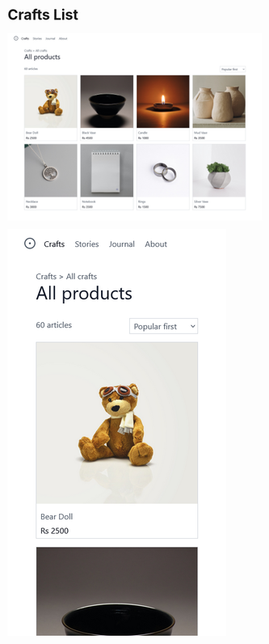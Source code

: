 # Crafts List

![Desktop](https://github.com/nslcoder/my-tailwind-crafts/blob/main/screenshots/crafts-list-page/crafts-list-desktop.png)

![Mobile](https://github.com/nslcoder/my-tailwind-crafts/blob/main/screenshots/crafts-list-page/crafts-list-mobile.png)